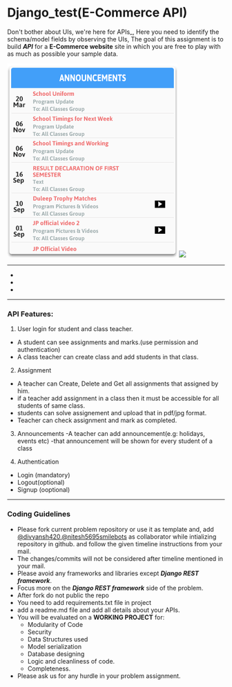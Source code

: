 # Django_test(E-Commerce API)
Don't bother about UIs, we're here for APIs_,
Here you need to identify the schema/model fields by observing the UIs, The goal of this assignment is to build **_API_** for a **E-Commerce website** site in which you are free to play with as much as possible your sample data.

<img src="class_mng1.png" />
<img src="class_mng2.png" />

-----
-
-
-

<hr>

### API Features:

1. User login for student and class teacher.

- A student can see assignments and marks.(use permission and authentication)
- A class teacher can create class and add students in that class.

2. Assignment

- A teacher can Create, Delete and Get all assignments that assigned  by him.
- if a teacher add assignment in a class then it must be accessible for all students of same class.
- students can solve assignement and upload that in pdf/jpg format.
- Teacher can check assignment and mark as completed. 

3. Announcements
-A teacher can add announcement(e.g: holidays, events etc)
-that announcement  will be shown for every student of a class



5. Authentication 
- Login (mandatory)
- Logout(optional)
- Signup (ooptional)


<hr>

### Coding Guidelines

- Please fork current problem repository or use it as template and, add [@divyansh420](https://github.com/divyansh420),[@nitesh5695smilebots](https://github.com/nitesh5695smilebots) as collaborator while intializing repository in github. and follow the given timeline instructions from your mail.
- The changes/commits will not be considered after timeline mentioned in your mail.
- Please avoid any frameworks and libraries except **_Django REST framework_**.
- Focus more on the **_Django REST framework_** side of the problem.
- After fork do not public the repo
- You need to add requirements.txt file in project
- add  a readme.md file and add all details about your APIs.
- You will be evaluated on a **WORKING PROJECT** for:
  - Modularity of Code
  - Security
  - Data Structures used
  - Model serialization
  - Database designing
  - Logic and cleanliness of code.
  - Completeness.
- Please ask us for any hurdle in your problem assignment.

